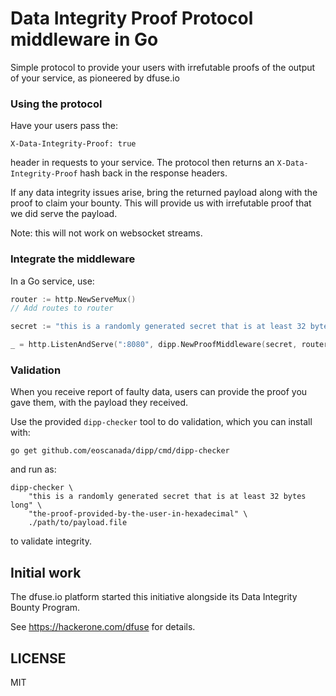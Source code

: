 Data Integrity Proof Protocol middleware in Go
==============================================

Simple protocol to provide your users with irrefutable proofs of the
output of your service, as pioneered by dfuse.io

### Using the protocol

Have your users pass the:

```
X-Data-Integrity-Proof: true
```

header in requests to your service.  The protocol then returns an `X-Data-Integrity-Proof` hash back in the response headers.

If any data integrity issues arise, bring the returned payload along with the proof to claim your bounty. This will provide us with irrefutable proof that we did serve the payload.

Note: this will not work on websocket streams.


### Integrate the middleware

In a Go service, use:

```go
router := http.NewServeMux()
// Add routes to router

secret := "this is a randomly generated secret that is at least 32 bytes long"

_ = http.ListenAndServe(":8080", dipp.NewProofMiddleware(secret, router))
```


### Validation

When you receive report of faulty data, users can provide the proof
you gave them, with the payload they received.

Use the provided `dipp-checker` tool to do validation, which you can install with:

```
go get github.com/eoscanada/dipp/cmd/dipp-checker
```

and run as:

```
dipp-checker \
    "this is a randomly generated secret that is at least 32 bytes long" \
    "the-proof-provided-by-the-user-in-hexadecimal" \
    ./path/to/payload.file
```

to validate integrity.


## Initial work

The dfuse.io platform started this initiative alongside its Data Integrity Bounty Program.

See https://hackerone.com/dfuse for details.



## LICENSE

MIT
